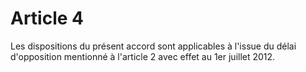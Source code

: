 # Article 4

  
Les dispositions du présent accord sont applicables à l'issue du délai d'opposition mentionné à l'article 2 avec effet au 1er juillet 2012.

